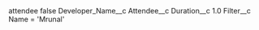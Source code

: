 <?xml version="1.0" encoding="UTF-8"?>
<CustomMetadata xmlns="http://soap.sforce.com/2006/04/metadata" xmlns:xsi="http://www.w3.org/2001/XMLSchema-instance" xmlns:xsd="http://www.w3.org/2001/XMLSchema">
    <label>attendee</label>
    <protected>false</protected>
    <values>
        <field>Developer_Name__c</field>
        <value xsi:type="xsd:string">Attendee__c</value>
    </values>
    <values>
        <field>Duration__c</field>
        <value xsi:type="xsd:double">1.0</value>
    </values>
    <values>
        <field>Filter__c</field>
        <value xsi:type="xsd:string">Name = &apos;Mrunal&apos;</value>
    </values>
</CustomMetadata>
